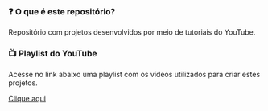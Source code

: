 ### ❓ O que é este repositório?

Repositório com projetos desenvolvidos por meio de tutoriais do YouTube.

### 📺 Playlist do YouTube

Acesse no link abaixo uma playlist com os vídeos utilizados para criar estes projetos.

[Clique aqui](https://www.notion.so/olivelton-santos/91f50a12b5d64e52939d89c8c6e64287?v=940cd38be7034c6195659db673879014&pvs=4)
